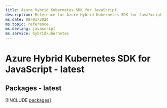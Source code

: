 ```yaml
---
title: Azure Hybrid Kubernetes SDK for JavaScript
description: Reference for Azure Hybrid Kubernetes SDK for JavaScript
ms.date: 08/01/2024
ms.topic: reference
ms.devlang: javascript
ms.service: hybridkubernetes
---
```

# Azure Hybrid Kubernetes SDK for JavaScript - latest
## Packages - latest
[!INCLUDE [packages](hybrid-kubernetes-index.md)]